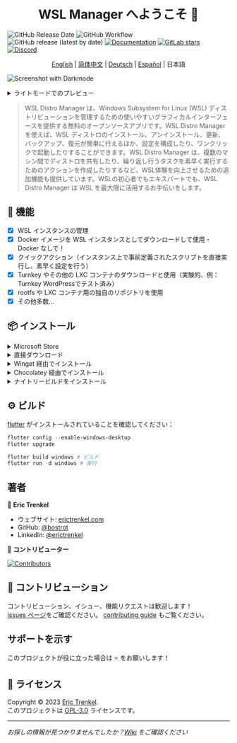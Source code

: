 <h1 align="center">WSL Manager へようこそ 👋</h1>

![GitHub Release Date](https://img.shields.io/github/release-date/bostrot/wsl2-distro-manager?style=for-the-badge)
![GitHub Workflow](https://img.shields.io/github/actions/workflow/status/bostrot/wsl2-distro-manager/releaser.yml?branch=main&label=nightly&style=for-the-badge)
![GitHub release (latest by date)](https://img.shields.io/github/v/release/bostrot/wsl2-distro-manager?style=for-the-badge)
[![Documentation](https://img.shields.io/badge/DOCUMENTATION-WIKI-green?style=for-the-badge)](https://github.com/bostrot/wsl2-distro-manager/wiki)
[![GitLab stars](https://img.shields.io/gitlab/stars/bostrot/wsl2-distro-manager?gitlab_url=https%3A%2F%2Fgitlab.com&label=GitLab&style=for-the-badge)](https://gitlab.com/bostrot/wsl2-distro-manager)
[![Discord](https://img.shields.io/discord/1100070299308937287?style=for-the-badge)](https://discord.gg/fY5uE5WRTP)


<p align='center'>
    <a href='./README.md'>English</a> | <a href='./README_zh.md'>简体中文</a> | <a href='./README_de.md'>Deutsch</a> | <a href='./README_es.md'>Español</a> | 日本語
</p>

![Screenshot with Darkmode](https://user-images.githubusercontent.com/7342321/233077564-794d15dd-d8d6-48b2-aee6-20e67de3da29.png)

<details>
<summary>ライトモードでのプレビュー</summary>

![Screenshot with Lightmode](https://user-images.githubusercontent.com/7342321/233077521-69bd6b3f-1e2a-48a1-a6df-2d346736cfb3.png)

</details>

> WSL Distro Manager は、Windows Subsystem for Linux (WSL) ディストリビューションを管理するための使いやすいグラフィカルインターフェースを提供する無料のオープンソースアプリです。WSL Distro Manager を使えば、WSL ディストロのインストール、アンインストール、更新、バックアップ、復元が簡単に行えるほか、設定を構成したり、ワンクリックで起動したりすることができます。WSL Distro Manager は、複数のマシン間でディストロを共有したり、繰り返し行うタスクを素早く実行するためのアクションを作成したりするなど、WSL体験を向上させるための追加機能も提供しています。WSLの初心者でもエキスパートでも、WSL Distro Manager は WSL を最大限に活用するお手伝いをします。

## 🚀 機能

- [x] WSL インスタンスの管理
- [x] Docker イメージを WSL インスタンスとしてダウンロードして使用 - Docker なしで！
- [x] クイックアクション（インスタンス上で事前定義されたスクリプトを直接実行し、素早く設定を行う）
- [x] Turnkey やその他の LXC コンテナのダウンロードと使用（実験的、例：Turnkey WordPressでテスト済み）
- [x] rootfs や LXC コンテナ用の独自のリポジトリを使用
- [x] その他多数...

## 📦 インストール

<details>
<summary>Microsoft Store</summary>

このアプリは [Microsoft Store](https://apps.microsoft.com/store/detail/wsl-manager/9NWS9K95NMJB?hl=en-us&gl=US) で入手できます。
</details>

<details>
<summary>直接ダウンロード</summary>

[リリース](https://github.com/bostrot/wsl2-distro-manager/releases) ページから直接ダウンロードできます。最新バージョンは zip ファイルとして利用可能です。
</details>

<details>
<summary>Winget 経由でインストール</summary>

winget パッケージは古くなっています！代わりに Windows Store バージョンを使用してください。

```sh
winget install Bostrot.WSLManager
```

</details>

<details>
<summary>Chocolatey 経由でインストール</summary>

このパッケージはコミュニティ（[@mikeee](https://github.com/mikeee/ChocoPackages)）によってメンテナンスされています。公式パッケージではありません。

```sh
choco install wsl2-distro-manager
```

</details>

<details>
<summary>ナイトリービルドをインストール</summary>

最新のビルドは "releaser" ワークフローのアーティファクトとして、または[このリンク](https://nightly.link/bostrot/wsl2-distro-manager/workflows/releaser/main/wsl2-distro-manager-nightly-archive.zip)から見つけることができます。署名されていない `msix` を希望する場合は、[このリンク](https://nightly.link/bostrot/wsl2-distro-manager/workflows/releaser/main/wsl2-distro-manager-nightly-msix.zip)も使用できます。

</details>

## ⚙️ ビルド

[flutter](https://flutter.dev/desktop) がインストールされていることを確認してください：

```powershell
flutter config --enable-windows-desktop
flutter upgrade

flutter build windows # ビルド
flutter run -d windows # 実行
```

## 著者

👤 **Eric Trenkel**

- ウェブサイト: [erictrenkel.com](erictrenkel.com)
- GitHub: [@bostrot](https://github.com/bostrot)
- LinkedIn: [@erictrenkel](https://linkedin.com/in/erictrenkel)

👥 **コントリビューター**

[![Contributors](https://contrib.rocks/image?repo=bostrot/wsl2-distro-manager)](https://github.com/bostrot/wsl2-distro-manager/graphs/contributors)

## 🤝 コントリビューション

コントリビューション、イシュー、機能リクエストは歓迎します！\
[issues ページ](https://github.com/bostrot/wsl2-distro-manager/issues)をご確認ください。
[contributing guide](https://github.com/bostrot/wsl2-distro-manager/blob/main/CONTRIBUTING.md) もご覧ください。

## サポートを示す

このプロジェクトが役に立った場合は ⭐️ をお願いします！

## 📝 ライセンス

Copyright © 2023 [Eric Trenkel](https://github.com/bostrot).\
このプロジェクトは [GPL-3.0](https://github.com/bostrot/wsl2-distro-manager/blob/main/LICENSE) ライセンスです。

---

_お探しの情報が見つかりませんでしたか？[Wiki](https://github.com/bostrot/wsl2-distro-manager/wiki) をご確認ください_